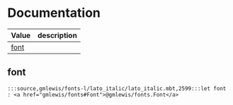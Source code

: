 # Documentation
|Value|description|
|---|---|
|[font](#font)||

## font

```moonbit
:::source,gmlewis/fonts-l/lato_italic/lato_italic.mbt,2599:::let font : <a href="gmlewis/fonts#Font">@gmlewis/fonts.Font</a>
```

